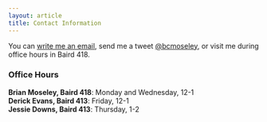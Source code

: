 ```yaml
---
layout: article
title: Contact Information
---
```


You can [write me an email](mailto:brianmos@buffalo.edu), send me a tweet [@bcmoseley](http://www.twitter.com/bcmoseley), or visit me during office hours in Baird 418.

### Office Hours
**Brian Moseley, Baird 418**: Monday and Wednesday, 12-1  
**Derick Evans, Baird 413**: Friday, 12-1  
**Jessie Downs, Baird 413**: Thursday, 1-2